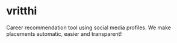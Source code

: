 # vritthi
Career recommendation tool using social media profiles.
We make placements automatic, easier and transparent!
